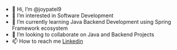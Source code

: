 - 👋 Hi, I’m @joypatel9
- 👀 I’m interested in Software Development
- 🌱 I’m currently learning Java Backend Development using Spring Framework ecosystem
- 💞️ I’m looking to collaborate on Java and Backend Projects
- 📫 How to reach me [Linkedin](https://www.linkedin.com/in/joypatel9/)

<!---
joypatel9/joypatel9 is a ✨ special ✨ repository because its `README.md` (this file) appears on your GitHub profile.
You can click the Preview link to take a look at your changes.
--->
